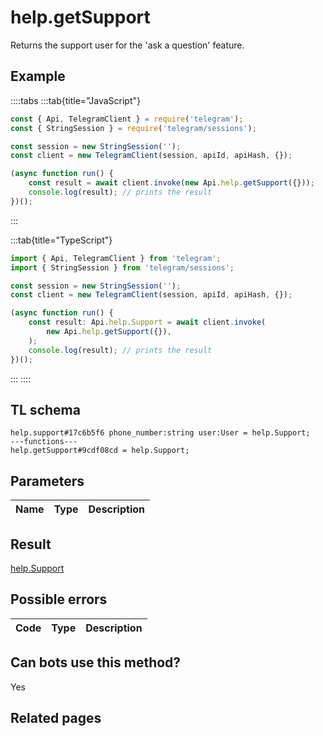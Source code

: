 # help.getSupport

Returns the support user for the 'ask a question' feature.

## Example

::::tabs
:::tab{title="JavaScript"}

```js
const { Api, TelegramClient } = require('telegram');
const { StringSession } = require('telegram/sessions');

const session = new StringSession('');
const client = new TelegramClient(session, apiId, apiHash, {});

(async function run() {
    const result = await client.invoke(new Api.help.getSupport({}));
    console.log(result); // prints the result
})();
```

:::

:::tab{title="TypeScript"}

```ts
import { Api, TelegramClient } from 'telegram';
import { StringSession } from 'telegram/sessions';

const session = new StringSession('');
const client = new TelegramClient(session, apiId, apiHash, {});

(async function run() {
    const result: Api.help.Support = await client.invoke(
        new Api.help.getSupport({}),
    );
    console.log(result); // prints the result
})();
```

:::
::::

## TL schema

```
help.support#17c6b5f6 phone_number:string user:User = help.Support;
---functions---
help.getSupport#9cdf08cd = help.Support;
```

## Parameters

| Name | Type | Description |
| :--: | ---- | ----------- |

## Result

[help.Support](https://core.telegram.org/type/help.Support)

## Possible errors

| Code | Type | Description |
| :--: | ---- | ----------- |

## Can bots use this method?

Yes

## Related pages
